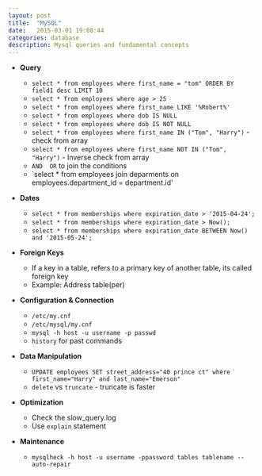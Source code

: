 ```yaml
---
layout: post
title:  "MySQL"
date:   2015-03-01 19:08:44
categories: database
description: Mysql queries and fundamental concepts
---
```

* __Query__
  * `select * from employees where first_name = "tom" ORDER BY field1 desc LIMIT 10`
  * `select * from employees where age > 25`
  * `select * from employees where first_name LIKE '%Robert%'`
  * `select * from employees where dob IS NULL`
  * `select * from employees where dob IS NOT NULL`
  * `select * from employees where first_name IN ("Tom", "Harry")` - check from array 
  * `select * from employees where first_name NOT IN ("Tom", "Harry")` - Inverse check from array
  * `AND  OR` to join the conditions
  * `select * from employees join deparments on employees.department_id = department.id'

* __Dates__
  * `select * from memberships where expiration_date > '2015-04-24';`
  * `select * from memberships where expiration_date > Now();`
  * `select * from memberships where expiration_date BETWEEN Now() and '2015-05-24';`

* __Foreign Keys__
  * If a key in a table, refers to a primary key of another table, its called foreign key
  * Example: Address table(per)

* __Configuration & Connection__
  * `/etc/my.cnf`
  * `/etc/mysql/my.cnf`
  * `mysql -h host -u username -p passwd`
  * `history` for past commands

* __Data Manipulation__
  * `UPDATE employees SET street_address="40 prince ct" where first_name="Harry" and last_name="Emerson"`
  * `delete` vs `truncate` - truncate is faster

* __Optimization__
  * Check the slow_query.log
  * Use `explain` statement

* __Maintenance__
  * `mysqlheck -h host -u username -ppassword tables tablename --auto-repair`



